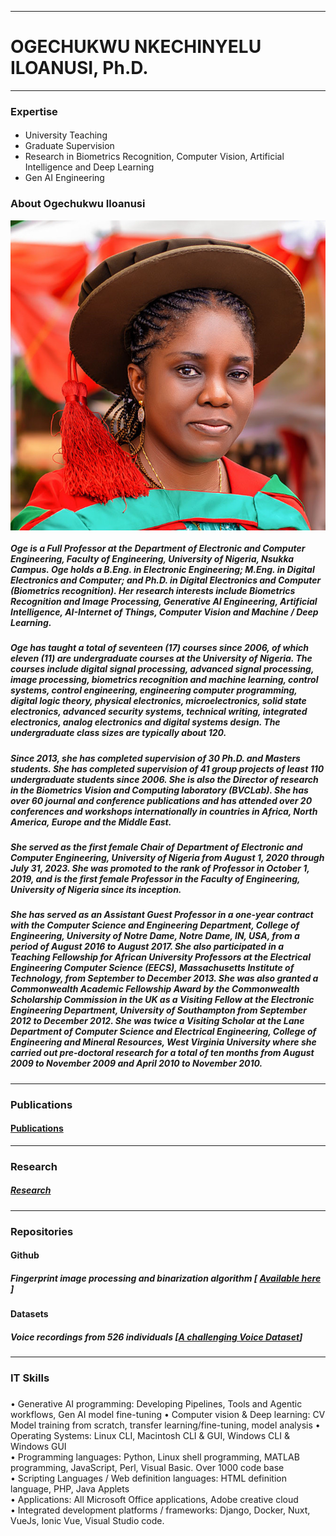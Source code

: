 <!--
**OgeNI/OgeNI** is a ✨ _special_ ✨ repository because its `README.md` (this file) appears on your GitHub profile.

Here are some ideas to get you started:

- 🔭 I’m currently working on ...
- 🌱 I’m currently learning ...
- 👯 I’m looking to collaborate on ...
- 🤔 I’m looking for help with ...
- 💬 Ask me about ...
- 📫 How to reach me: ...
- 😄 Pronouns: ...
- ⚡ Fun fact: ...
-->

<hr/>
<p align="center"> <h1>OGECHUKWU NKECHINYELU ILOANUSI, Ph.D. </h1></p>
<hr/>

### Expertise

#### 
- University Teaching <br>
- Graduate Supervision <br>
- Research in Biometrics Recognition, Computer Vision, Artificial Intelligence and Deep Learning <br>
- Gen AI Engineering <br>


### About Ogechukwu Iloanusi
<p><img src="./images/OgeProfPhoto.jpeg" style="display: block; margin: auto; "width: 100; height: auto;" /></p>

##### Oge is a Full Professor at the Department of Electronic and Computer Engineering, Faculty of Engineering, University of Nigeria, Nsukka Campus. Oge holds a B.Eng. in Electronic Engineering; M.Eng. in Digital Electronics and Computer; and Ph.D. in Digital Electronics and Computer (Biometrics recognition). Her research interests include Biometrics Recognition and Image Processing, Generative AI Engineering, Artificial Intelligence, AI-Internet of Things, Computer Vision and Machine / Deep Learning.

##### Oge has taught a total of seventeen (17) courses since 2006, of which eleven (11) are undergraduate courses at the University of Nigeria. The courses include digital signal processing, advanced signal processing, image processing, biometrics recognition and machine learning, control systems, control engineering, engineering computer programming, digital logic theory, physical electronics, microelectronics, solid state electronics, advanced security systems, technical writing, integrated electronics, analog electronics and digital systems design. The undergraduate class sizes are typically about 120. 

##### Since 2013, she has completed supervision of 30 Ph.D. and Masters students. She has completed supervision of 41 group projects of least 110 undergraduate students since 2006. She is also the Director of research in the Biometrics Vision and Computing laboratory (BVCLab). She has over 60 journal and conference publications and has attended over 20 conferences and workshops internationally in countries in Africa, North America, Europe and the Middle East. 

##### She served as the first female Chair of Department of Electronic and Computer Engineering, University of Nigeria from August 1, 2020 through July 31, 2023. She was promoted to the rank of Professor in October 1, 2019, and is the first female Professor in the Faculty of Engineering, University of Nigeria since its inception. 

##### She has served as an Assistant Guest Professor in a one-year contract with the Computer Science and Engineering Department, College of Engineering, University of Notre Dame, Notre Dame, IN, USA, from a period of August 2016 to August 2017. She also participated in a Teaching Fellowship for African University Professors at the Electrical Engineering Computer Science (EECS), Massachusetts Institute of Technology, from September to December 2013. She was also granted a Commonwealth Academic Fellowship Award by the Commonwealth Scholarship Commission in the UK as a Visiting Fellow at the Electronic Engineering Department, University of Southampton from September 2012 to December 2012. She was twice a Visiting Scholar at the Lane Department of Computer Science and Electrical Engineering, College of Engineering and Mineral Resources, West Virginia University where she carried out pre-doctoral research for a total of ten months from August 2009 to November 2009 and April 2010 to November 2010.

<hr/>

### Publications

<p><h4><a href="https://scholar.google.com/citations?user=9q7IHY8AAAAJ&hl=en" [target="_blank"]>Publications</a></h4></p>

<hr/>

### Research

##### <a href="https://biometricsvision.com/" target="_blank">Research</a>

<hr/>

### Repositories
#### Github
##### Fingerprint image processing and binarization algorithm [ <a href="https://github.com/OgeNI/FingerprintProcessBinarize" >Available here</a> ]

#### Datasets
##### Voice recordings from 526 individuals [<a href="https://www.kaggle.com/datasets/ogechukwu/voice">A challenging Voice Dataset</a>]

<hr/>

### IT Skills

#####
•	Generative AI programming: Developing Pipelines, Tools and Agentic workflows, Gen AI model fine-tuning
•	Computer vision & Deep learning: CV Model training from scratch, transfer learning/fine-tuning, model analysis
•	Operating Systems: Linux CLI, Macintosh CLI & GUI, Windows CLI & Windows GUI <br>
•	Programming languages: Python, Linux shell programming, MATLAB programming, JavaScript, Perl, Visual Basic. Over 1000 code base <br>
•	Scripting Languages / Web definition languages:  HTML definition language, PHP, Java Applets <br>
•	Applications: All Microsoft Office applications, Adobe creative cloud <br>
•	Integrated development platforms / frameworks: Django, Docker, Nuxt, VueJs, Ionic Vue, Visual Studio code. <br>
<br>




